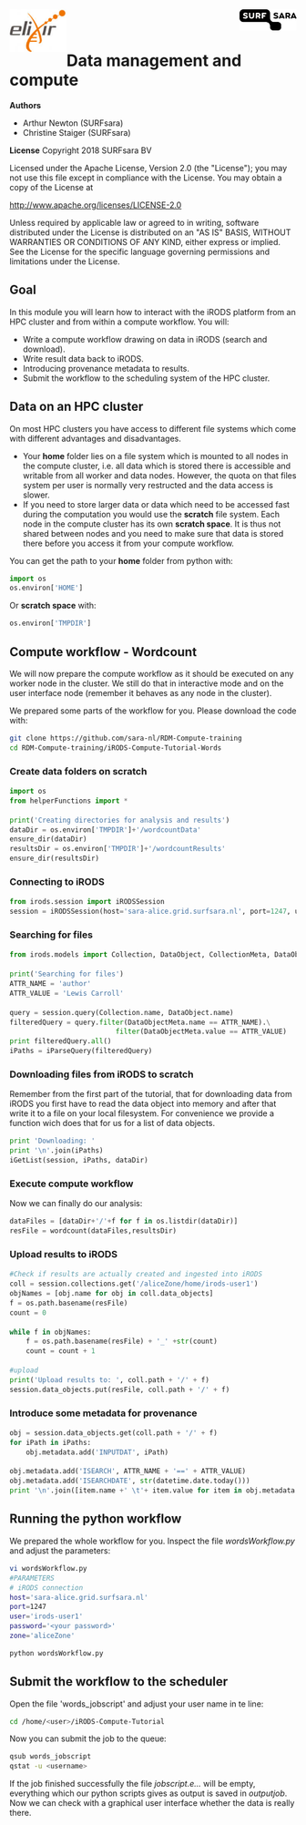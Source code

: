 <img align="left" src="elixir.png" width="100px">
<img align="right" src="surfsara.png" width="100px">
<br><br>

# Data management and compute

**Authors**
- Arthur Newton (SURFsara)
- Christine Staiger (SURFsara)

**License**
Copyright 2018 SURFsara BV

Licensed under the Apache License, Version 2.0 (the "License"); you may not use this file except in compliance with the License. You may obtain a copy of the License at

http://www.apache.org/licenses/LICENSE-2.0

Unless required by applicable law or agreed to in writing, software distributed under the License is distributed on an "AS IS" BASIS, WITHOUT WARRANTIES OR CONDITIONS OF ANY KIND, either express or implied. See the License for the specific language governing permissions and limitations under the License.

## Goal

In this module you will learn how to interact with the iRODS platform from an HPC cluster and from within a compute workflow.
You will:

- Write a compute workflow drawing on data in iRODS (search and download).
- Write result data back to iRODS.
- Introducing provenance metadata to results.
- Submit the workflow to the scheduling system of the HPC cluster.


## Data on an HPC cluster
On most HPC clusters you have access to different file systems which come with different advantages and disadvantages. 

- Your **home** folder lies on a file system which is mounted to all nodes in the compute cluster, i.e. all data which is stored there is accessible and writable from all worker and data nodes. However, the quota on that files system per user is normally very restructed and the data access is slower.
- If you need to store larger data or data which need to be accessed fast during the computation you would use the **scratch** file system. Each node in the compute cluster has its own **scratch space**. It is thus not shared between nodes and you need to make sure that data is stored there before you access it from your compute workflow.

You can get the path to your **home** folder from python with:

```py
import os
os.environ['HOME']
```

Or **scratch space** with:

```py
os.environ['TMPDIR']
```

## Compute workflow - Wordcount
We will now prepare the compute workflow as it should be executed on any worker node in the cluster. We still do that in interactive mode and on the user interface node (remember it behaves as any node in the cluster).

We prepared some parts of the workflow for you. Please download the code with:

```sh
git clone https://github.com/sara-nl/RDM-Compute-training
cd RDM-Compute-training/iRODS-Compute-Tutorial-Words
```

### Create data folders on **scratch**

```py
import os
from helperFunctions import *

print('Creating directories for analysis and results')
dataDir = os.environ['TMPDIR']+'/wordcountData'
ensure_dir(dataDir)
resultsDir = os.environ['TMPDIR']+'/wordcountResults'
ensure_dir(resultsDir)
```

### Connecting to iRODS

```py
from irods.session import iRODSSession
session = iRODSSession(host='sara-alice.grid.surfsara.nl', port=1247, user='irods-user1', password='<your password>', zone='aliceZone')
```

### Searching for files

```py
from irods.models import Collection, DataObject, CollectionMeta, DataObjectMeta

print('Searching for files')
ATTR_NAME = 'author'
ATTR_VALUE = 'Lewis Carroll'

query = session.query(Collection.name, DataObject.name)
filteredQuery = query.filter(DataObjectMeta.name == ATTR_NAME).\
                          filter(DataObjectMeta.value == ATTR_VALUE)
print filteredQuery.all()
iPaths = iParseQuery(filteredQuery)
```

### Downloading files from iRODS to **scratch**
Remember from the first part of the tutorial, that for downloading data from iRODS you first have to read the data object into memory and after that write it to a file on your local filesystem. For convenience we provide a function wich does that for us for a list of data objects.

```py
print 'Downloading: '
print '\n'.join(iPaths)
iGetList(session, iPaths, dataDir)
```

### Execute compute workflow
Now we can finally do our analysis:

```py
dataFiles = [dataDir+'/'+f for f in os.listdir(dataDir)]
resFile = wordcount(dataFiles,resultsDir)
```

### Upload results to iRODS

```py
#Check if results are actually created and ingested into iRODS
coll = session.collections.get('/aliceZone/home/irods-user1')
objNames = [obj.name for obj in coll.data_objects]
f = os.path.basename(resFile)
count = 0

while f in objNames:
	f = os.path.basename(resFile) + '_' +str(count)
	count = count + 1

#upload
print('Upload results to: ', coll.path + '/' + f)
session.data_objects.put(resFile, coll.path + '/' + f)
```

### Introduce some metadata for provenance

```py
obj = session.data_objects.get(coll.path + '/' + f)
for iPath in iPaths:
	obj.metadata.add('INPUTDAT', iPath)

obj.metadata.add('ISEARCH', ATTR_NAME + '==' + ATTR_VALUE)
obj.metadata.add('ISEARCHDATE', str(datetime.date.today()))
print '\n'.join([item.name +' \t'+ item.value for item in obj.metadata.items()])
```

## Running the python workflow
We prepared the whole workflow for you. Inspect the file *wordsWorkflow.py* and adjust the parameters:

```sh
vi wordsWorkflow.py
#PARAMETERS
# iRODS connection
host='sara-alice.grid.surfsara.nl'
port=1247
user='irods-user1'
password='<your password>'
zone='aliceZone'
```

```sh
python wordsWorkflow.py
```

## Submit the workflow to the scheduler
Open the file 'words_jobscript' and adjust your user name in te line:

```sh
cd /home/<user>/iRODS-Compute-Tutorial
```

Now you can submit the job to the queue:

```sh
qsub words_jobscript
qstat -u <username>
```
If the job finished successfully the file *jobscript.e...* will be empty, everything which our python scripts gives as output is saved in *outputjob*.
Now we can check with a graphical user interface whether the data is really there.
